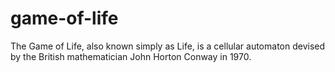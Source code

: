 # game-of-life

The Game of Life, also known simply as Life, is a cellular automaton devised by the British mathematician John Horton Conway in 1970.
